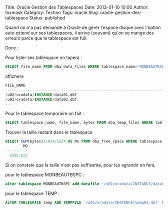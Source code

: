 Title: Oracle Gestion des Tablespaces
Date: 2013-01-10 10:00
Author: foxmask
Category: Techno
Tags: oracle
Slug: oracle-gestion-des-tablespace
Status: published

Quand on n'a pas demandé à Oracle de gérer l'espace disque avec l'option
auto extend sur ses tablespaces, il arrive (souvant) qu'on se mange des
erreurs parce que le tablespace est full.

Donc ;

Pour lister ses tablespace on tapera :

```sql
SELECT file_name FROM dba_data_files WHERE tablespace_name='MONBEAUTBSPC';
```

affichera

```sql
FILE_NAME
--------------------------------------------------------------------------------
/u02/oradata/INSTANCE/data01.dbf
/u02/oradata/INSTANCE/data02.dbf
...
```

Pour le tablespace temporaire on fait :

```sql
SELECT tablespace_name, file_name, bytes FROM dba_temp_files WHERE tablespace_name = 'TEMP';
```

Trouver la taille restant dans le tablespace

```sql
SELECT SUM(bytes)/1024/1024 AS Mo FROM dba_free_space WHERE tablespace_name='MONBEAUTBSPC';
        MO
----------
  5205.625
```

Si on constate que la taille n'est pas suffisante, pour les agrandir on
fera,

pour le tablespace MONBEAUTBSPC :

```sql
alter tablespace MONBEAUTBSPC add datafile '/u02/oradata/INSTANCE/data03.dbf' size 30720M;
```

pour le tablespace TEMP :

```sql
ALTER TABLESPACE temp ADD TEMPFILE '/u02/oradata/INSTANCE/temp02.dbf' SIZE 512m;
```
